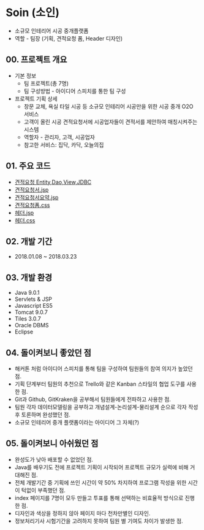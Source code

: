 # Soin (소인)
- 소규모 인테리어 시공 중개플랫폼
- 역할 - 팀장 (기획, 견적요청 폼, Header 디자인)

## 00. 프로젝트 개요
  - 기본 정보
    - 팀 프로젝트(총 7명)
    - 팀 구성방법 - 아이디어 스피치를 통한 팀 구성
  - 프로젝트 기획 상세
    - 창문 교체, 욕실 타일 시공 등 소규모 인테리어 시공만을 위한 시공 중개 O2O 서비스
    - 고객이 올린 시공 견적요청서에 시공업자들이 견적서를 제안하여 매칭시켜주는 시스템
    - 역할자 - 관리자, 고객, 시공업자
    - 참고한 서비스: 집닥, 카닥, 오늘의집

## 01. 주요 코드
  - [견적요청 Entity,Dao,View,JDBC](https://github.com/Integerous/Soin/tree/master/src/Soin/EstimateRequest)
  - [견적요청서.jsp](https://github.com/Integerous/Soin/blob/master/WebContent/WEB-INF/views/Estimate/EstimateRequestForm/Form1.jsp)
  - [견적요청서요약.jsp](https://github.com/Integerous/Soin/blob/master/WebContent/WEB-INF/views/Estimate/EstimateRequestList/List.jsp)
  - [견적요청폼.css](https://github.com/Integerous/Soin/blob/master/WebContent/Css/Style4.css)
  - [헤더.jsp](https://github.com/Integerous/Soin/blob/master/WebContent/WEB-INF/views/inc/header.jsp)
  - [헤더.css](https://github.com/Integerous/Soin/blob/master/WebContent/Css/StyleHF.css)
  
## 02. 개발 기간
- 2018.01.08 ~ 2018.03.23

## 03. 개발 환경
- Java 9.0.1
- Servlets & JSP
- Javascript ES5
- Tomcat 9.0.7
- Tiles 3.0.7
- Oracle DBMS
- Eclipse

## 04. 돌이켜보니 좋았던 점
- 해커톤 처럼 아이디어 스피치를 통해 팀을 구성하여 팀원들의 참여 의지가 높았던 점.
- 기획 단계부터 팀원의 추천으로 Trello와 같은 Kanban 스타일의 협업 도구를 사용한 점.
- Git과 Github, GitKraken을 공부해서 팀원들에게 전파하고 사용한 점.
- 팀원 각자 데이터모델링을 공부하고 개념설계-논리설계-물리설계 순으로 각자 작성 후 토론하며 완성했던 점.
- 소규모 인테리어 중개 플랫폼이라는 아이디어 그 자체(?)

## 05. 돌이켜보니 아쉬웠던 점
- 완성도가 낮아 배포할 수 없었던 점.
- Java를 배우기도 전에 프로젝트 기획이 시작되어 프로젝트 규모가 실력에 비해 거대해진 점.
- 전체 개발기간 중 기획에 쓰인 시간이 약 50% 차지하여 프로그램 작성을 위한 시간이 턱없이 부족했던 점.
- index 페이지를 7명이 모두 만들고 투표를 통해 선택하는 비효율적 방식으로 진행한 점.
- 디자인과 색상을 정하지 않아 페이지 마다 천차만별인 디자인.
- 정보처리기사 시험기간을 고려하지 못하여 팀원 별 기여도 차이가 발생한 점.
